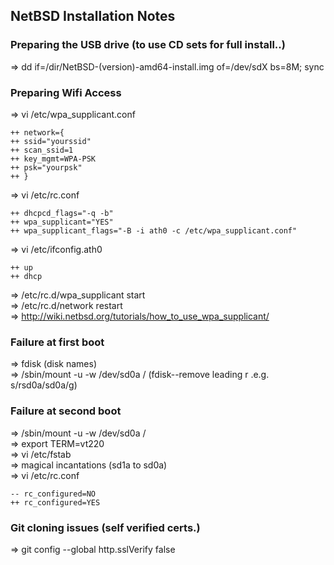 ## NetBSD Installation Notes


### Preparing the USB drive (to use CD sets for full install..)
=> dd if=/dir/NetBSD-(version)-amd64-install.img of=/dev/sdX bs=8M; sync

### Preparing Wifi Access
=> vi /etc/wpa_supplicant.conf
```
++ network={
++ ssid="yourssid"  
++ scan_ssid=1  
++ key_mgmt=WPA-PSK  
++ psk="yourpsk"  
++ }
```
 
=> vi /etc/rc.conf
```
++ dhcpcd_flags="-q -b"  
++ wpa_supplicant="YES"  
++ wpa_supplicant_flags="-B -i ath0 -c /etc/wpa_supplicant.conf" 
```

=> vi /etc/ifconfig.ath0
```
++ up
++ dhcp
```
=> /etc/rc.d/wpa_supplicant start  
=> /etc/rc.d/network restart  
=> http://wiki.netbsd.org/tutorials/how_to_use_wpa_supplicant/  


### Failure at first boot
=> fdisk (disk names)  
=> /sbin/mount -u -w /dev/sd0a / (fdisk--remove leading r .e.g. s/rsd0a/sd0a/g)  

### Failure at second boot
=> /sbin/mount -u -w /dev/sd0a /  
=> export TERM=vt220  
=> vi /etc/fstab  
=> magical incantations (sd1a to sd0a)  
=> vi /etc/rc.conf  
```
-- rc_configured=NO
++ rc_configured=YES
```

### Git cloning issues (self verified certs.)

=> git config --global http.sslVerify false
